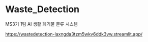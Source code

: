 # Waste_Detection
MS3기 1팀 AI 생활 폐기물 분류 시스템

https://wastedetection-laxngda3tzm5wkv6ddk3vw.streamlit.app/

